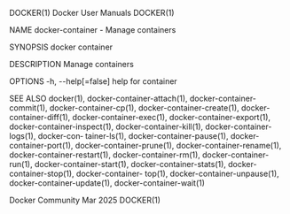 DOCKER(1)							      Docker User Manuals							     DOCKER(1)

NAME
       docker-container - Manage containers

SYNOPSIS
       docker container

DESCRIPTION
       Manage containers

OPTIONS
       -h, --help[=false]      help for container

SEE ALSO
       docker(1),   docker-container-attach(1),	  docker-container-commit(1),  docker-container-cp(1),	docker-container-create(1),  docker-container-diff(1),
       docker-container-exec(1),  docker-container-export(1),  docker-container-inspect(1),  docker-container-kill(1),	docker-container-logs(1),  docker-con‐
       tainer-ls(1),  docker-container-pause(1), docker-container-port(1), docker-container-prune(1), docker-container-rename(1), docker-container-restart(1),
       docker-container-rm(1),	docker-container-run(1),  docker-container-start(1),  docker-container-stats(1),  docker-container-stop(1),  docker-container-
       top(1), docker-container-unpause(1), docker-container-update(1), docker-container-wait(1)

Docker Community							   Mar 2025								     DOCKER(1)
